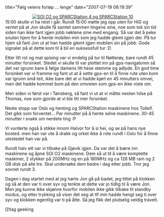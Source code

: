 title="Følg veiens forløp ... lenge"
date="2007-07-19 08:19:39"
<div align="center"><a href='http://pjatt.net/images/2007/07/dsc00438.jpg' title='SGI O2 og SPARCStation 4 og SPARCStation 10'><img src='http://pjatt.net/images/2007/07/dsc00438.jpg' alt='SGI O2 og SPARCStation 4 og SPARCStation 10'  /></a></div>15:00 skulle vi ha reist i går. Rundt 15:00 møtte jeg opp uten for HiG og ventet på at Jon skulle få samlet sammen tingene sine, noe som tok sin tid siden han ikke fant igjen jobb nøklene sine med engang. Så var det å peke snuten hjem for å hente mobilen min som jeg hadde glemt igjen der. På tur hjem så fant Jon ut at han hadde glemt igjen mobilen sin på jobb. Gode signaler på at dette kom til å bli en suksessfull tur :D

Etter litt rot og mat spising var vi endelig på tur til Nøtterøy, bare rundt 45 minutter forsinket. Stedet vi skulle til var plottet inn på gps-navigatoren så det var igrunn bare å følge damens litt hese stemme og adlyde. En god time forsinket var vi framme og fant ut at å sette gps-en til å finne rute uten bom var igrunn små teit, ikke bare det at vi hadde kjørt en 45 minutters omvei, men det hadde kommet bom på den omveien som gps-en ikke viste om.

Men siden vi først var i Tønsberg, så fant vi ut at vi måtte nesten hilse på Thomas, noe som gjorde at vi ble litt mer forsinket.

Neste stopp var Oslo og henting og SPARCStation maskinene hos Tolleif. Det gikk som forventet... Par minutter på å hente selve maskinene. 30-45 minutter i snakk om nerdete ting :P

Vi vurderte også å stikke innom Halvor for å si hei, og se på hans nye bosted. men han var ute å drakk og orket ikke å rote rundt i Oslo for å finne utestedet han var på.

Rundt halv ett var vi tilbake på Gjøvik igjen. Da var det å bære inn maskinene og åpne SGI O2 maskinene. Dem så ut til å være komplette maskiner, 2 stykker på 200MHz og en på 180MHz og ca 128 MB ram og 2 GB disk på alle tre. Skal undersøke dem bedre i dag etter jobb. Tror jeg sovnet rundt 3.

Dagen i dag startet med at jeg hørte Jon gå på badet, jeg tittet på klokken og så at den var ti over syv og tenkte at dette var jo tidlig til å være Jon. Men jeg kunne ikke skjønne hvorfor mobilen ikke gikk tilbake til standby modus, og etter trykking så viser det seg at tlf min hadde hengt seg ti over syv og klokken egentlig var ti på åtte. Så jeg fikk det plutselig veldig travelt.

[[!tag  geeking
